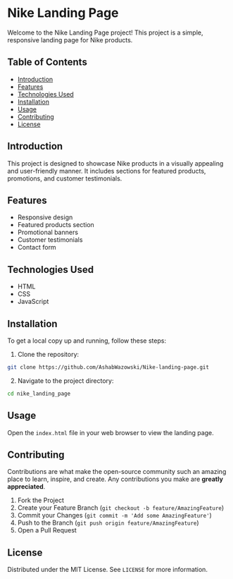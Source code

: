 # Nike Landing Page

Welcome to the Nike Landing Page project! This project is a simple, responsive landing page for Nike products.

## Table of Contents

- [Introduction](#introduction)
- [Features](#features)
- [Technologies Used](#technologies-used)
- [Installation](#installation)
- [Usage](#usage)
- [Contributing](#contributing)
- [License](#license)

## Introduction

This project is designed to showcase Nike products in a visually appealing and user-friendly manner. It includes sections for featured products, promotions, and customer testimonials.

## Features

- Responsive design
- Featured products section
- Promotional banners
- Customer testimonials
- Contact form

## Technologies Used

- HTML
- CSS
- JavaScript

## Installation

To get a local copy up and running, follow these steps:

1. Clone the repository:
  ```sh
  git clone https://github.com/AshabWazowski/Nike-landing-page.git
  ```
2. Navigate to the project directory:
  ```sh
  cd nike_landing_page
  ```

## Usage

Open the `index.html` file in your web browser to view the landing page.

## Contributing

Contributions are what make the open-source community such an amazing place to learn, inspire, and create. Any contributions you make are **greatly appreciated**.

1. Fork the Project
2. Create your Feature Branch (`git checkout -b feature/AmazingFeature`)
3. Commit your Changes (`git commit -m 'Add some AmazingFeature'`)
4. Push to the Branch (`git push origin feature/AmazingFeature`)
5. Open a Pull Request

## License

Distributed under the MIT License. See `LICENSE` for more information.